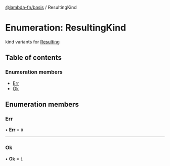 [@lambda-fn/basis](../README.md) / ResultingKind

# Enumeration: ResultingKind

kind variants for [Resulting](../classes/Resulting.md)

## Table of contents

### Enumeration members

- [Err](ResultingKind.md#err)
- [Ok](ResultingKind.md#ok)

## Enumeration members

### Err

• **Err** = `0`

___

### Ok

• **Ok** = `1`
